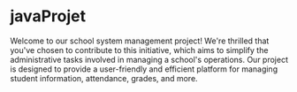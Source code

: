 # javaProjet
Welcome to our school system management project! We're thrilled that you've chosen to contribute to this initiative, which aims to simplify the administrative tasks involved in managing a school's operations. Our project is designed to provide a user-friendly and efficient platform for managing student information, attendance, grades, and more.
